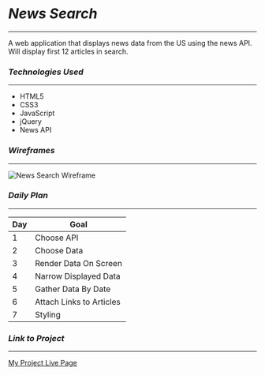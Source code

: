 # *News Search*
***
A web application that displays news data from the US using the news API. Will display first 12 articles in search.

### *Technologies Used*
***
- HTML5 
- CSS3
- JavaScript
- jQuery
- News API

### *Wireframes*
***
![News Search Wireframe](https://i.imgur.com/U2gg7dV.png)

### *Daily Plan*
***
| Day |  Goal |
| --- |  ---- |
| 1 | Choose API |
| 2 | Choose Data |
| 3 | Render Data On Screen |
| 4 | Narrow Displayed Data |
| 5 | Gather Data By Date |
| 6 | Attach Links to Articles |
| 7 | Styling|

### *Link to Project*
***
[My Project Live Page](https://turmeric-project1-a45vpniu0-sakifree.vercel.app/)